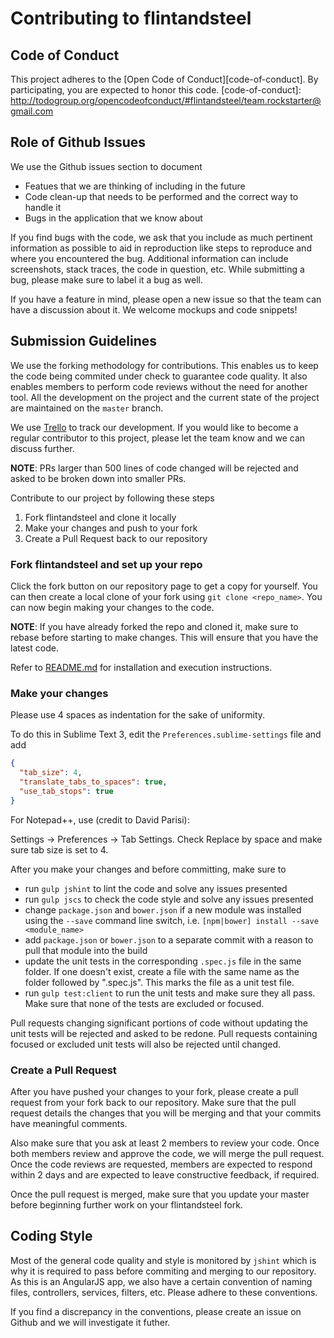 # Contributing to flintandsteel

## Code of Conduct

This project adheres to the [Open Code of Conduct][code-of-conduct]. By participating, you are expected to honor this code.
[code-of-conduct]: http://todogroup.org/opencodeofconduct/#flintandsteel/team.rockstarter@gmail.com

## Role of Github Issues

We use  the Github issues section to document
* Featues that we are thinking of including in the future
* Code clean-up that needs to be performed and the correct way to handle it
* Bugs in the application that we know about

If you find bugs with the code, we ask that you include as much pertinent information as possible to aid in reproduction like steps to reproduce and where you encountered the bug. Additional information can include screenshots, stack traces, the code in question, etc. While submitting a bug, please make sure to label it a bug as well. 

If you have a feature in mind, please open a new issue so that the team can have a discussion about it. We welcome mockups and code snippets!

## Submission Guidelines

We use the forking methodology for contributions. This enables us to keep the code being commited under check to guarantee code quality. It also enables members to perform code reviews without the need for another tool. All the development on the project and the current state of the project are maintained on the `master` branch. 

We use [Trello](https://trello.com/) to track our development. If you would like to become a regular contributor to this project, please let the team know and we can discuss further. 

**NOTE**: PRs larger than 500 lines of code changed will be rejected and asked to be broken down into smaller PRs. 

Contribute to our project by following these steps

1. Fork flintandsteel and clone it locally
2. Make your changes and push to your fork
3. Create a Pull Request back to our repository

### Fork flintandsteel and set up your repo
Click the fork button on our repository page to get a copy for yourself. You can then create a local clone of your fork using `git clone <repo_name>`. You can now begin making your changes to the code. 

**NOTE**: If you have already forked the repo and cloned it, make sure to rebase before starting to make changes. This will ensure that you have the latest code. 

Refer to [README.md](./README.md) for installation and execution instructions. 

### Make your changes

Please use 4 spaces as indentation for the sake of uniformity. 

To do this in Sublime Text 3, edit the `Preferences.sublime-settings` file and add

```json
{
  "tab_size": 4,
  "translate_tabs_to_spaces": true,
  "use_tab_stops": true
}
```

For Notepad++, use (credit to David Parisi):

Settings -> Preferences -> Tab Settings.  Check Replace by space and make sure tab size is set to 4. 

After you make your changes and before committing, make sure to
* run `gulp jshint` to lint the code and solve any issues presented
* run `gulp jscs` to check the code style and solve any issues presented
* change `package.json` and `bower.json` if a new module was installed using the `--save` command line switch, i.e. `[npm|bower] install --save <module_name>`
* add `package.json` or `bower.json` to a separate commit with a reason to pull that module into the build
* update the unit tests in the corresponding `.spec.js` file in the same folder. If one doesn't exist, create a file with the same name as the folder followed by ".spec.js". This marks the file as a unit test file.
* run `gulp test:client` to run the unit tests and make sure they all pass. Make sure that none of the tests are excluded or focused. 

Pull requests changing significant portions of code without updating the unit tests will be rejected and asked to be redone. Pull requests containing focused or excluded unit tests will also be rejected until changed. 

### Create a Pull Request

After you have pushed your changes to your fork, please create a pull request from your fork back to our repository. Make sure that the pull request details the changes that you will be merging and that your commits have meaningful comments. 

Also make sure that you ask at least 2 members to review your code. Once both members review and approve the code, we will merge the pull request. Once the code reviews are requested, members are expected to respond within 2 days and are expected to leave constructive feedback, if required. 

Once the pull request is merged, make sure that you update your master before beginning further work on your flintandsteel fork. 

## Coding Style

Most of the general code quality and style is monitored by `jshint` which is why it is required to pass before commiting and merging to our repository. As this is an AngularJS app, we also have a certain convention of naming files, controllers, services, filters, etc. Please adhere to these conventions. 

If you find a discrepancy in the conventions, please create an issue on Github and we will investigate it futher. 
